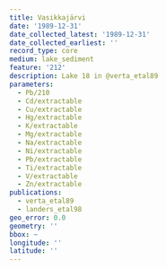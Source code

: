 ```yaml
---
title: Vasikkajärvi
date: '1989-12-31'
date_collected_latest: '1989-12-31'
date_collected_earliest: ''
record_type: core
medium: lake_sediment
feature: '212'
description: Lake 18 in @verta_etal89
parameters:
  - Pb/210
  - Cd/extractable
  - Cu/extractable
  - Hg/extractable
  - K/extractable
  - Mg/extractable
  - Na/extractable
  - Ni/extractable
  - Pb/extractable
  - Ti/extractable
  - V/extractable
  - Zn/extractable
publications:
  - verta_etal89
  - landers_etal98
geo_error: 0.0
geometry: ''
bbox: ~
longitude: ''
latitude: ''
---
```


